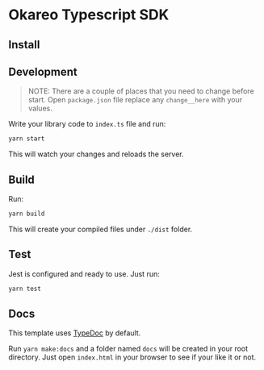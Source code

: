 # Okareo Typescript SDK

## Install

## Development

> NOTE: There are a couple of places that you need to change before start. Open `package.json` file replace any `change__here` with your values.

Write your library code to `index.ts` file and run:

```bash
yarn start
```

This will watch your changes and reloads the server.


## Build

Run:

```bash
yarn build
```

This will create your compiled files under `./dist` folder.

## Test

Jest is configured and ready to use. Just run:

```bash
yarn test
```

## Docs

This template uses [TypeDoc](https://typedoc.org/) by default.

Run `yarn make:docs` and a folder named `docs` will be created in your root directory. Just open `index.html` in your browser to see if your like it or not.
